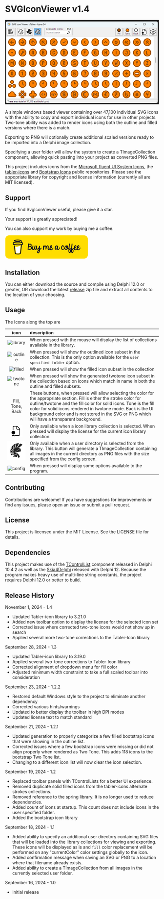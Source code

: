 # SVGIconViewer v1.4

![Picture of application UI](./images/Screenshot_2024-11-01_100833.png "Screen Capture")

A simple windows based viewer containing over 47,100 individual SVG icons with the ability to copy
and export individual icons for use in other projects.  Two-tone ability was added
to render icons using both the outline and filled versions where there is a match.

Exporting to PNG will optionally create additional scaled versions ready to be imported
into a Delphi image collection.

Specifying a user folder will allow the system to create a TImageCollection component, allowing
quick pasting into your project as converted PNG files.

This project includes icons from the [Microsoft fluent UI System Icons](https://github.com/microsoft/fluentui-system-icons),
the [tabler-icons](https://github.com/tabler/tabler-icons) and [Bootstrap Icons](https://github.com/twbs/icons) public repositories. Please see the appopriate library
for copyright and license information (currently all are MIT licensed).

## Support

If you find SvgIconViewer useful, please give it a star.

Your support is greatly appreciated!

You can also support my work by buying me a coffee.

[<img src="./images/buymeacoffee.svg"/>](https://buymeacoffee.com/skamradt)

## Installation

You can either download the source and compile using Delphi 12.0 or greater, OR download the latest [release](https://github.com/skamradt/SVGIconViewer/releases) zip file
and extract all contents to the location of your choosing.

## Usage

The Icons along the top are
 
| icon | description |
| :---: | :--- |
| ![library](./images/library.svg) |When pressed with the mouse will display the list of collections available in the library.|
| ![outline](./images/iconoutline.svg) | When pressed will show the outlined icon subset in the collection. This is the only option available for the `user specified folder` option. |
| ![filled](./images/iconfilled.svg) | When pressed will show the filled icon subset in the collection |
| ![twotone](./images/icontwotone.svg) | When pressed will show the generated twotone icon subset in the collection based on icons which match in name in both the outline and filled subsets. |
| Fill, Tone, Back | These buttons, when pressed will allow selecting the color for the appropriate section. Fill is either the stroke color for outline/twotone and the fill color for solid icons. Tone is the fill color for solid icons rendered in twotone mode.  Back is the UI background color and is not stored in the SVG or PNG which will have a transparent background. |
| ![license](./images/license.svg) | Only available when a icon library collection is selected. When pressed will display the license for the current icon library collection. |
| ![generate](./images/icongeneratecomponent.svg) | Only available when a user directory is selected from the library.  This button will generate a TImageCollection containing all images in the current directory as PNG files with the size specified from the config screen. |
| ![config](./images/iconsettings.svg) | When pressed will display some options available to the program. |

## Contributing

Contributions are welcome!
If you have suggestions for improvements or find any issues, please open an issue or submit a pull request.

## License

This project is licensed under the MIT License.
See the LICENSE file for details.

## Dependencies

This project makes use of the [TControlList](https://docwiki.embarcadero.com/RADStudio/Athens/en/10.4_Sydney_-_Release_2#New_VCL_TControlList_Control)
component released in Delphi 10.4.2 as well as the [Skia4Delphi](https://docwiki.embarcadero.com/RADStudio/Athens/en/Skia4Delphi) released with Delphi 12.
Because the program makes heavy use of multi-line string constants, the project requires Delphi 12.0 or better to build.

## Release History
November 1, 2024 - 1.4
* Updated Tabler-icon library to 3.21.0
* Added new toolbar option to display the license for the selected icon set
* Corrected issue where corrected two-tone icons would not show up in search
* Applied several more two-tone corrections to the Tabler-Icon library

September 28, 2024 - 1.3
* Updated Tabler-icon library to 3.19.0
* Applied several two-tone corrections to Tabler-Icon library
* Corrected alignment of dropdown menu for fill color
* Adjusted minimum width constraint to take a full scaled toolbar into consideration

September 23, 2024 - 1.2.2
* Restored default Windows style to the project to eliminate another dependency
* Corrected various hints/warnings
* Updated to better display the toolbar in high DPI modes
* Updated license text to match standard

September 21, 2024 - 1.2.1
* Updated generation to properly categorize a few filled bootstrap icons that were showing in the outline list.
* Corrected issues where a few bootstrap icons were missing or did not align properly when rendered as Two Tone. This adds 118 icons to the bootstrap Two Tone list.
* Changing to a different icon list will now clear the icon selection.

September 19, 2024 - 1.2
* Replaced toolbar panels with TControlLists for a better UI experience.
* Removed duplicate solid filled icons from the tabler-icons alternate strokes collections.
* Removed reference to the spring library. It is no longer used to reduce dependencies.
* Added count of icons at startup. This count does not include icons in the user specified folder.
* Added the bootstrap icon library

September 18, 2024 - 1.1
* Added ability to specify an additional user directory containing SVG files that will be loaded into the library collections for viewing and exporting.
These icons will be displayed as is and `fill` color replacement will be performed on any "currentColor" color settings globally to the icon.
* Added confirmation message when saving an SVG or PNG to a location where that filename already exists.
* Added ability to create a TImageCollection from all images in the currently selected user folder.

September 16, 2024 - 1.0
* Initial release


